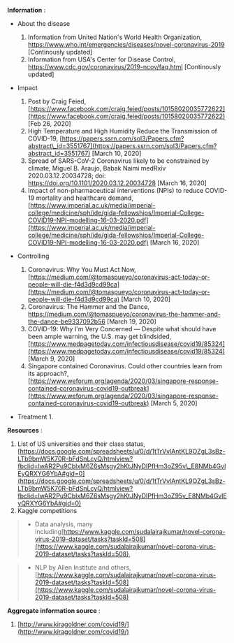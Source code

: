 **Information** :

- About the disease
  1. Information from United Nation's World Health Organization, https://www.who.int/emergencies/diseases/novel-coronavirus-2019 [Continously updated]
  2. Information from USA's Center for Disease Control, https://www.cdc.gov/coronavirus/2019-ncov/faq.html [Continously updated]
  
- Impact
  1. Post by Craig Feied, [https://www.facebook.com/craig.feied/posts/10158020035772622](https://www.facebook.com/craig.feied/posts/10158020035772622) [Feb 26, 2020]
  2. High Temperature and High Humidity Reduce the Transmission of COVID-19, [https://papers.ssrn.com/sol3/Papers.cfm?abstract\_id=3551767](https://papers.ssrn.com/sol3/Papers.cfm?abstract_id=3551767) [March 10, 2020]
  3. Spread of SARS-CoV-2 Coronavirus likely to be constrained by climate, Miguel B. Araujo, Babak Naimi
medRxiv 2020.03.12.20034728; doi: https://doi.org/10.1101/2020.03.12.20034728 [March 16, 2020]
  4. Impact of non-pharmaceutical interventions (NPIs) to reduce COVID-19 mortality and healthcare demand, [https://www.imperial.ac.uk/media/imperial-college/medicine/sph/ide/gida-fellowships/Imperial-College-COVID19-NPI-modelling-16-03-2020.pdf](https://www.imperial.ac.uk/media/imperial-college/medicine/sph/ide/gida-fellowships/Imperial-College-COVID19-NPI-modelling-16-03-2020.pdf) [March 16, 2020]
  
- Controlling
  1. Coronavirus: Why You Must Act Now, [https://medium.com/@tomaspueyo/coronavirus-act-today-or-people-will-die-f4d3d9cd99ca](https://medium.com/@tomaspueyo/coronavirus-act-today-or-people-will-die-f4d3d9cd99ca) [March 10, 2020]
  2. Coronavirus: The Hammer and the Dance, https://medium.com/@tomaspueyo/coronavirus-the-hammer-and-the-dance-be9337092b56 [March 19, 2020]
  3. COVID-19: Why I&#39;m Very Concerned — Despite what should have been ample warning, the U.S. may get blindsided, [https://www.medpagetoday.com/infectiousdisease/covid19/85324](https://www.medpagetoday.com/infectiousdisease/covid19/85324) [March 9, 2020]
  4. Singapore contained Coronavirus. Could other countries learn from its approach?, [https://www.weforum.org/agenda/2020/03/singapore-response-contained-coronavirus-covid19-outbreak](https://www.weforum.org/agenda/2020/03/singapore-response-contained-coronavirus-covid19-outbreak) [March 5, 2020]
  
- Treatment
  1. 


**Resources** :

1. List of US universities and their class status,  [https://docs.google.com/spreadsheets/u/0/d/1tTrVvlAntKL9OZgL3sBz-LTb9bmW5K70R-bFdSnLcyQ/htmlview?fbclid=IwAR2Pu9CblxM6Z6sMsgy2hKtJNyDIPfHm3oZ95v\_E8NMb4GvlEyQRXYG6YbA#gid=0](https://docs.google.com/spreadsheets/u/0/d/1tTrVvlAntKL9OZgL3sBz-LTb9bmW5K70R-bFdSnLcyQ/htmlview?fbclid=IwAR2Pu9CblxM6Z6sMsgy2hKtJNyDIPfHm3oZ95v_E8NMb4GvlEyQRXYG6YbA#gid=0)
2. Kaggle competitions
>* Data analysis, many including[https://www.kaggle.com/sudalairajkumar/novel-corona-virus-2019-dataset/tasks?taskId=508](https://www.kaggle.com/sudalairajkumar/novel-corona-virus-2019-dataset/tasks?taskId=508), 

>* NLP by Allen Institute and others, [https://www.kaggle.com/sudalairajkumar/novel-corona-virus-2019-dataset/tasks?taskId=508](https://www.kaggle.com/sudalairajkumar/novel-corona-virus-2019-dataset/tasks?taskId=508)


**Aggregate information source** :

1. [http://www.kiragoldner.com/covid19/](http://www.kiragoldner.com/covid19/)
